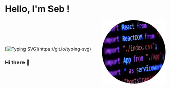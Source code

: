 <h1>Hello, I'm Seb !</h1>

<img align='right' src="https://github.com/SebPARMENTIER/SebPARMENTIER/blob/main/img/cover_rounded.png" width="200">

<br>
<br>
<br>
<br>

[![Typing SVG](https://readme-typing-svg.herokuapp.com?color=%238239BB&size=35&vCenter=true&width=550&lines=I'm+a+front-end+developer..;I'm+a+back-end+developer..;I'm+a+fullstack+developer+!!)](https://git.io/typing-svg)

### Hi there 👋

<!--
**SebPARMENTIER/SebPARMENTIER** is a ✨ _special_ ✨ repository because its `README.md` (this file) appears on your GitHub profile.

Here are some ideas to get you started:

- 🔭 I’m currently working on ...
- 🌱 I’m currently learning ...
- 👯 I’m looking to collaborate on ...
- 🤔 I’m looking for help with ...
- 💬 Ask me about ...
- 📫 How to reach me: ...
- 😄 Pronouns: ...
- ⚡ Fun fact: ...
-->
